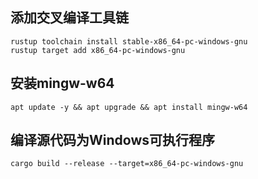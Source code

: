 ## 添加交叉编译工具链
    rustup toolchain install stable-x86_64-pc-windows-gnu
    rustup target add x86_64-pc-windows-gnu
## 安装mingw-w64
    apt update -y && apt upgrade && apt install mingw-w64
## 编译源代码为Windows可执行程序
    cargo build --release --target=x86_64-pc-windows-gnu
